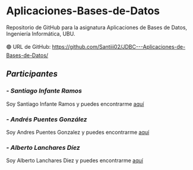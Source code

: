 # Aplicaciones-Bases-de-Datos
Repositorio de GitHub para la asignatura Aplicaciones de Bases de Datos, Ingeniería Informática, UBU.
<br><br>
🟢 URL de GitHub: https://github.com/Santiii02/JDBC---Aplicaciones-de-Bases-de-Datos/
<br>

## _Participantes_
### _- Santiago Infante Ramos_
Soy Santiago Infante Ramos y puedes encontrarme [aquí](https://github.com/Santiii02)
### _- Andrés Puentes González_
Soy Andres Puentes Gonzalez y puedes encontrarme [aquí](https://github.com/andrespuentesg)
### _- Alberto Lanchares Díez_
Soy Alberto Lanchares Diez y puedes encontrarme [aquí](https://github.com/Alanchares)

